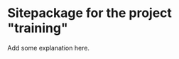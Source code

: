 Sitepackage for the project "training"
==============================================================

Add some explanation here.
